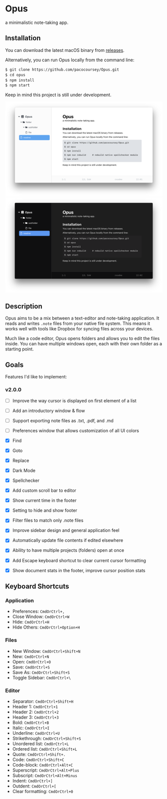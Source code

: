 # Opus

a minimalistic note-taking app.

## Installation

You can download the latest macOS binary from [releases](https://github.com/pacocoursey/Opus/releases/latest).

Alternatively, you can run Opus locally from the command line:

```bash
$ git clone https://github.com/pacocoursey/Opus.git
$ cd opus
$ npm install
$ npm start
```

Keep in mind this project is still under development.

![Opus Light Mode Screenshot](assets/screenshot-light.png)
![Opus Dark Mode Screenshot](assets/screenshot-dark.png)

## Description

Opus aims to be a mix between a text-editor and note-taking application. It reads and writes `.note` files from your native file system. This means it works well with tools like Dropbox for syncing files across your devices.

Much like a code editor, Opus opens folders and allows you to edit the files inside. You can have multiple windows open, each with their own folder as a starting point.

## Goals

Features I'd like to implement:

### v2.0.0

- [ ] Improve the way cursor is displayed on first element of a list
- [ ] Add an introductory window & flow
- [ ] Support exporting note files as .txt, .pdf, and .md
- [ ] Preferences window that allows customization of all UI colors
- [X] Find
- [X] Goto
- [X] Replace
- [X] Dark Mode
- [X] Spellchecker
- [X] Add custom scroll bar to editor
- [X] Show current time in the footer
- [X] Setting to hide and show footer
- [X] Filter files to match only .note files
- [X] Improve sidebar design and general application feel
- [X] Automatically update file contents if edited elsewhere
- [X] Ability to have multiple projects (folders) open at once
- [X] Add Escape keyboard shortcut to clear current cursor formatting
- [X] Show document stats in the footer, improve cursor position stats


## Keyboard Shortcuts

### Application

- Preferences: `CmdOrCtrl+,`
- Close Window: `CmdOrCtrl+W`
- Hide: `CmdOrCtrl+H`
- Hide Others: `CmdOrCtrl+Option+H`

### Files

- New Window: `CmdOrCtrl+Shift+N`
- New: `CmdOrCtrl+N`
- Open: `CmdOrCtrl+O`
- Save: `CmdOrCtrl+S`
- Save As: `CmdOrCtrl+Shift+S`
- Toggle Sidebar: `CmdOrCtrl+\`

### Editor

- Separator: `CmdOrCtrl+Shift+H`
- Header 1: `CmdOrCtrl+1`
- Header 2: `CmdOrCtrl+2`
- Header 3: `CmdOrCtrl+3`
- Bold: `CmdOrCtrl+B`
- Italic: `CmdOrCtrl+I`
- Underline: `CmdOrCtrl+U`
- Strikethrough: `CmdOrCtrl+Shift+S`
- Unordered list: `CmdOrCtrl+L`
- Ordered list: `CmdOrCtrl+Shift+L`
- Quote: `CmdOrCtrl+Shift+.`
- Code: `CmdOrCtrl+Shift+C`
- Code-block: `CmdOrCtrl+Alt+C`
- Superscript: `CmdOrCtrl+Alt+Plus`
- Subscript: `CmdOrCtrl+Alt+Minus`
- Indent: `CmdOrCtrl+]`
- Outdent: `CmdOrCtrl+[`
- Clear formatting: `CmdOrCtrl+0`
